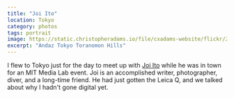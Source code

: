 ```yaml
---
title: "Joi Ito"
location: Tokyo
category: photos
tags: portrait
image: https://static.christopheradams.io/file/cxadams-website/flickr/28843755833_c3fa5da960_k.jpg
excerpt: "Andaz Tokyo Toranomon Hills"
---
```


I flew to Tokyo just for the day to meet up with [Joi Ito] while he was in town
for an MIT Media Lab event. Joi is an accomplished writer, photographer, diver,
and a long-time friend. He had just gotten the Leica Q, and we talked about why
I hadn't gone digital yet.

[Joi Ito]: https://joi.ito.com
